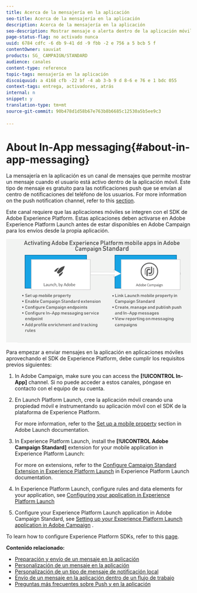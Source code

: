 ```yaml
---
title: Acerca de la mensajería en la aplicación
seo-title: Acerca de la mensajería en la aplicación
description: Acerca de la mensajería en la aplicación
seo-description: Mostrar mensaje o alerta dentro de la aplicación móvil con mensajería en la aplicación.
page-status-flag: no activado nunca
uuid: 6784 cdfc -6 db 9-41 dd -9 fbb -2 e 756 a 5 bcb 5 f
contentOwner: sauviat
products: SG_ CAMPAIGN/STANDARD
audience: canales
content-type: reference
topic-tags: mensajería en la aplicación
discoiquuid: a 4168 cfb -22 bf -4 ab 3-b 9 d 8-6 e 76 e 1 bdc 055
context-tags: entrega, activadores, atrás
internal: n
snippet: y
translation-type: tm+mt
source-git-commit: 90b478d1d58b67e763b8b6685c12530a5b5ee9c3

---
```



# About In-App messaging{#about-in-app-messaging}

La mensajería en la aplicación es un canal de mensajes que permite mostrar un mensaje cuando el usuario está activo dentro de la aplicación móvil. Este tipo de mensaje es gratuito para las notificaciones push que se envían al centro de notificaciones del teléfono de los usuarios. For more information on the push notification channel, refer to this [section](../../channels/using/about-push-notifications.md).

Este canal requiere que las aplicaciones móviles se integren con el SDK de Adobe Experience Platform. Estas aplicaciones deben activarse en Adobe Experience Platform Launch antes de estar disponibles en Adobe Campaign para los envíos desde la propia aplicación.

![](assets/launch_campaign.png)

Para empezar a enviar mensajes en la aplicación en aplicaciones móviles aprovechando el SDK de Experience Platform, debe cumplir los requisitos previos siguientes:

1. In Adobe Campaign, make sure you can access the **[!UICONTROL In-App]** channel. Si no puede acceder a estos canales, póngase en contacto con el equipo de su cuenta.
1. En Launch Platform Launch, cree la aplicación móvil creando una propiedad móvil e instrumentando su aplicación móvil con el SDK de la plataforma de Experience Platform.

   For more information, refer to the [Set up a mobile property](https://aep-sdks.gitbook.io/docs/getting-started/create-a-mobile-property) section in Adobe Launch documentation.

1. In Experience Platform Launch, install the **[!UICONTROL Adobe Campaign Standard]** extension for your mobile application in Experience Platform Launch:

   For more on extensions, refer to the [Configure Campaign Standard Extension in Experience Platform Launch](https://aep-sdks.gitbook.io/docs/using-mobile-extensions/adobe-campaign-standard) in Experience Platform Launch documentation.

1. In Experience Platform Launch, configure rules and data elements for your application, see [Configuring your application in Experience Platform Launch](https://helpx.adobe.com/campaign/kb/configuring-app-sdk.html#ConfiguringyourapplicationinLaunch)
1. Configure your Experience Platform Launch application in Adobe Campaign Standard, see [Setting up your Experience Platform Launch application in Adobe Campaign](https://helpx.adobe.com/campaign/kb/configuring-app-sdk.html#SettingupyourAdobeLaunchapplicationinAdobeCampaign) .

To learn how to configure Experience Platform SDKs, refer to this [page](https://helpx.adobe.com/campaign/kb/configuring-app-sdk.html).

**Contenido relacionado:**

* [Preparación y envío de un mensaje en la aplicación](../../channels/using/preparing-and-sending-an-in-app-message.md)
* [Personalización de un mensaje en la aplicación](../../channels/using/customizing-an-in-app-message.md)
* [Personalización de un tipo de mensaje de notificación local](../../channels/using/customizing-an-in-app-message.md#customizing-a-local-notification-message-type)
* [Envío de un mensaje en la aplicación dentro de un flujo de trabajo](../../automating/using/in-app-delivery.md)
* [Preguntas más frecuentes sobre Push y en la aplicación](https://helpx.adobe.com/campaign/kb/push_inapp_faq.html)
